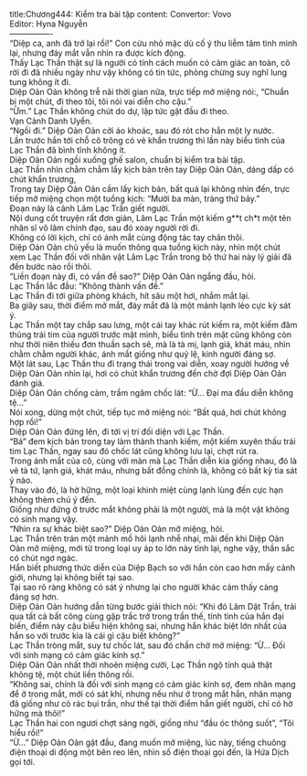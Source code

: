 title:Chương444: Kiểm tra bài tập
content:
Convertor: Vovo<br>Editor: Hyna Nguyễn<br>—————-<br>“Diệp ca, anh đã trở lại rồi!” Con cừu nhỏ mặc dù cố ý thu liễm tâm tình mình lại, nhưng đáy mắt vẫn nhìn ra được kích động.<br>Thấy Lạc Thần thật sự là người có tính cách muốn có cảm giác an toàn, cô rời đi đã nhiều ngày như vậy không có tin tức, phỏng chừng suy nghĩ lung tung không ít đi.<br>Diệp Oản Oản không trễ nãi thời gian nữa, trực tiếp mở miệng nói:, “Chuẩn bị một chút, đi theo tôi, tôi nói vai diễn cho cậu.”<br>“Ừm.” Lạc Thần không chút do dự, lập tức gật đầu đi theo.<br>Vạn Cảnh Danh Uyển.<br>“Ngồi đi.” Diệp Oản Oản cởi áo khoác, sau đó rót cho hắn một ly nước.<br>Lần trước hắn tới chỗ cô trông có vẻ khẩn trương thì lần này biểu tình của Lạc Thần đã bình tĩnh không ít.<br>Diệp Oản Oản ngồi xuống ghế salon, chuẩn bị kiểm tra bài tập.<br>Lạc Thần nhìn chằm chằm lấy kịch bản trên tay Diệp Oản Oản, dáng dấp có chút khẩn trương,<br>Trong tay Diệp Oản Oản cầm lấy kịch bản, bất quá lại không nhìn đến, trực tiếp mở miệng chọn một tuồng kịch: “Mười ba màn, tràng thứ bảy.”<br>Đoạn này là cảnh Lâm Lạc Trần giết người.<br>Nội dung cốt truyện rất đơn giản, Lâm Lạc Trần một kiếm g**t ch*t một tên nhân sĩ võ lâm chính đạo, sau đó xoay người rời đi.<br>Không có lời kịch, chỉ có ánh mắt cùng động tác tay chân thôi.<br>Diệp Oản Oản chủ yếu là muốn thông qua tuồng kịch này, nhìn một chút xem Lạc Thần đối với nhân vật Lâm Lạc Trần trong bộ thứ hai này lý giải đã đến bước nào rồi thôi.<br>“Liền đoạn này đi, có vấn đề sao?” Diệp Oản Oản ngẩng đầu, hỏi.<br>Lạc Thần lắc đầu: “Không thành vấn đề.”<br>Lạc Thần đi tới giữa phòng khách, hít sâu một hơi, nhắm mắt lại.<br>Ba giây sau, thời điểm mở mắt, đáy mắt đã là một mảnh lạnh lẻo cực kỳ sát ý.<br>Lạc Thần một tay chắp sau lưng, một cái tay khác rút kiếm ra, một kiếm đâm thủng trái tim của người trước mặt mình, biểu tình trên mặt cũng không còn như thời niên thiếu đơn thuần sạch sẽ, mà là tà mị, lạnh giá, khát máu, nhìn chằm chằm người khác, ánh mắt giống như quỷ lệ, kinh người đáng sợ.<br>Một lát sau, Lạc Thần thu đi trạng thái trong vai diễn, xoay người hướng về Diệp Oản Oản nhìn lại, hơi có chút khẩn trương đến chờ đợi Diệp Oản Oản đánh giá.<br>Diệp Oản Oản chống càm, trầm ngâm chốc lát: “Ừ… Đại ma đầu diễn không tệ…”<br>Nói xong, dừng một chút, tiếp tục mở miệng nói: “Bất quá, hơi chút không hợp rồi!”<br>Diệp Oản Oản đứng lên, đi tới vị trí đối diện với Lạc Thần.<br>“Bá” đem kịch bản trong tay làm thành thanh kiếm, một kiếm xuyên thấu trái tim Lạc Thần, ngay sau đó chốc lát cũng không lưu lại, chợt rút ra.<br>Trong ánh mắt của cô, cùng với màn mà Lạc Thần diễn kia giống nhau, đó là vẻ tà tứ, lạnh giá, khát máu, nhưng bất đồng chính là, không có bất kỳ tia sát ý nào.<br>Thay vào đó, là hờ hững, một loại khinh miệt cùng lạnh lùng đến cực hạn không thèm chú ý đến.<br>Giống như đứng ở trước mắt không phải là một người, mà là một vật không có sinh mạng vậy.<br>“Nhìn ra sự khác biệt sao?” Diệp Oản Oản mở miệng, hỏi.<br>Lạc Thần trên trán một mảnh mồ hôi lạnh nhễ nhại, mãi đến khi Diệp Oản Oản mở miệng, mới từ trong loại uy áp to lớn này tỉnh lại, nghe vậy, thần sắc có chút ngơ ngác.<br>Hắn biết phương thức diễn của Diệp Bạch so với hắn còn cao hơn mấy cảnh giới, nhưng lại không biết tại sao.<br>Tại sao rõ ràng không có sát ý nhưng lại cho người khác cảm thấy càng đáng sợ hơn.<br>Diệp Oản Oản hướng dẫn từng bước giải thích nói: “Khi đó Lâm Dật Trần, trải qua tất cả bất công cùng gặp trắc trở trong trần thế, tính tình của hắn đại biến, điểm này cậu biểu hiện không sai, nhưng hắn khác biệt lớn nhất của hắn so với trước kia là cái gì cậu biết không?”<br>Lạc Thần tròng mắt, suy tư chốc lát, sau đó chần chờ mở miệng: “Ừ… Đối với sinh mạng có cảm giác kính sợ.”<br>Diệp Oản Oản nhất thời nhoẻn miệng cười, Lạc Thần ngộ tính quả thật không tệ, một chút liền thông rồi.<br>“Không sai, chính là đối với sinh mạng có cảm giác kính sợ, đem nhân mạng để ở trong mắt, mới có sát khí, nhưng nếu như ở trong mắt hắn, nhân mạng đã giống như cỏ rác bụi trần, như thế tại thời điểm hắn giết người, chỉ có hờ hững mà thôi!”<br>Lạc Thần hai con ngươi chợt sáng ngời, giống như “đầu óc thông suốt”, “Tôi hiểu rồi!”<br>“Ừ…” Diệp Oản Oản gật đầu, đang muốn mở miệng, lúc này, tiếng chuông điện thoại di động một bên reo lên, nhìn số điện thoại gọi đến, là Hứa Dịch gọi tới.
